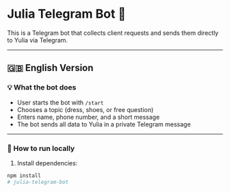 # Julia Telegram Bot 🤖

This is a Telegram bot that collects client requests and sends them directly to Yulia via Telegram.

---

## 🇬🇧 English Version

### 💡 What the bot does

- User starts the bot with `/start`
- Chooses a topic (dress, shoes, or free question)
- Enters name, phone number, and a short message
- The bot sends all data to Yulia in a private Telegram message

---

### 🚀 How to run locally

1. Install dependencies:
```bash
npm install
#   j u l i a - t e l e g r a m - b o t  
 
